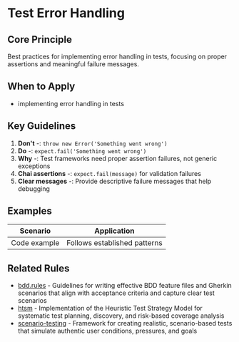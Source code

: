 # Test Error Handling

## Core Principle

Best practices for implementing error handling in tests, focusing on proper assertions and meaningful failure messages.

## When to Apply

- implementing error handling in tests

## Key Guidelines

1. **Don't** -: `throw new Error('Something went wrong')`
2. **Do** -: `expect.fail('Something went wrong')`
3. **Why** -: Test frameworks need proper assertion failures, not generic exceptions
4. **Chai assertions** -: `expect.fail(message)` for validation failures
5. **Clear messages** -: Provide descriptive failure messages that help debugging

## Examples

| Scenario     | Application                  |
| ------------ | ---------------------------- |
| Code example | Follows established patterns |

## Related Rules

- [bdd.rules](../bdd.rules.mdc) - Guidelines for writing effective BDD feature files and Gherkin scenarios that align with acceptance criteria and capture clear test scenarios
- [htsm](../htsm.mdc) - Implementation of the Heuristic Test Strategy Model for systematic test planning, discovery, and risk-based coverage analysis
- [scenario-testing](../scenario-testing.mdc) - Framework for creating realistic, scenario-based tests that simulate authentic user conditions, pressures, and goals
